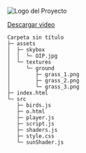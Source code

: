 
![Logo del Proyecto](https://i.postimg.cc/vmFzyTLy/Captura-de-pantalla-de-2024-08-03-22-45-32.png)

[Descargar video](Captura_de_pantalla_de_2024-08-03_22-45-32.mp4)

```
Carpeta sin título
├─ assets
│  ├─ skybox
│  │  └─ OIP.jpg
│  └─ textures
│     └─ ground
│        ├─ grass_1.png
│        ├─ grass_2.png
│        └─ grass_3.png
├─ index.html
└─ src
   ├─ birds.js
   ├─ o.html
   ├─ player.js
   ├─ script.js
   ├─ shaders.js
   ├─ style.css
   └─ sunShader.js

```